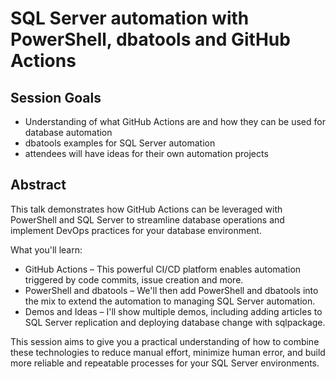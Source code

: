 # SQL Server automation with PowerShell, dbatools and GitHub Actions

## Session Goals

- Understanding of what GitHub Actions are and how they can be used for database automation
- dbatools examples for SQL Server automation
- attendees will have ideas for their own automation projects

## Abstract

This talk demonstrates how GitHub Actions can be leveraged with PowerShell and SQL Server to streamline database operations and implement DevOps practices for your database environment.

What you'll learn:

- GitHub Actions – This powerful CI/CD platform enables automation triggered by code commits, issue creation and more.
- PowerShell and dbatools – We'll then add PowerShell and dbatools into the mix to extend the automation to managing SQL Server automation.
- Demos and Ideas – I'll show multiple demos, including adding articles to SQL Server replication and deploying database change with sqlpackage.

This session aims to give you a practical understanding of how to combine these technologies to reduce manual effort, minimize human error, and build more reliable and repeatable processes for your SQL Server environments.
